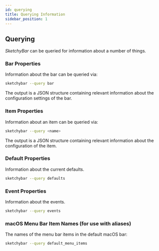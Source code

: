```yaml
---
id: querying
title: Querying Information
sidebar_position: 1
---
```

## Querying
*SketchyBar* can be queried for information about a number of things.
### Bar Properties
Information about the bar can be queried via:
```bash
sketchybar --query bar
```
The output is a JSON structure containing relevant information about the configuration settings of the bar.
### Item Properties
Information about an item can be queried via:
```bash
sketchybar --query <name>
```
The output is a JSON structure containing relevant information about the configuration of the item.
### Default Properties
Information about the current defaults.
```bash
sketchybar --query defaults
```
### Event Properties
Information about the events.
```bash
sketchybar --query events
```

### macOS Menu Bar Item Names (for use with aliases)
The names of the menu bar items in the default macOS bar:
```bash
sketchybar --query default_menu_items
```
